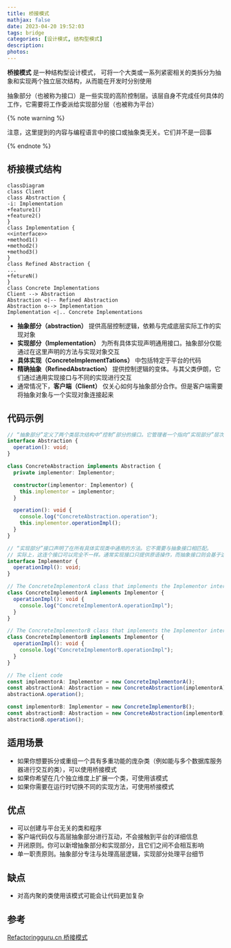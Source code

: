 ```yaml
---
title: 桥接模式
mathjax: false
date: 2023-04-20 19:52:03
tags: bridge
categories: [设计模式, 结构型模式]
description:
photos:
---
```


**桥接模式** 是一种结构型设计模式， 可将一个大类或一系列紧密相关的类拆分为抽象和实现两个独立层次结构，从而能在开发时分别使用

抽象部分（也被称为接口）是一些实现的高阶控制层。该层自身不完成任何具体的工作，它需要将工作委派给实现部分层（也被称为平台）

{% note warning %}

注意，这里提到的内容与编程语言中的接口或抽象类无关。它们并不是一回事

{% endnote %}

<!--more-->

## 桥接模式结构

```mermaid
classDiagram
class Client
class Abstraction {
-i: Implementation
+feature1()
+feature2()
}
class Implementation {
<<interface>>
+method1()
+method2()
+method3()
}
class Refined Abstraction {
...
+fetureN()
}
class Concrete Implementations
Client --> Abstraction
Abstraction <|-- Refined Abstraction
Abstraction o--> Implementation
Implementation <|.. Concrete Implementations
```

- **抽象部分（abstraction）** 提供高层控制逻辑，依赖与完成底层实际工作的实现对象
- **实现部分（Implementation）** 为所有具体实现声明通用接口。抽象部分仅能通过在这里声明的方法与实现对象交互
- **具体实现（ConcreteImplementTations）** 中包括特定于平台的代码
- **精确抽象（RefinedAbstraction）** 提供控制逻辑的变体。与其父类伊朗，它们通过通用实现接口与不同的实现进行交互
- 通常情况下，**客户端（Client）** 仅关心如何与抽象部分合作。但是客户端需要将抽象对象与一个实现对象连接起来

## 代码示例

```typescript
// “抽象部分”定义了两个类层次结构中“控制”部分的接口。它管理者一个指向“实现部分”层次结构中对象的引用，并会将所有真实工作委派给该对象
interface Abstraction {
  operation(): void;
}

class ConcreteAbstraction implements Abstraction {
  private implementor: Implementor;

  constructor(implementor: Implementor) {
    this.implementor = implementor;
  }

  operation(): void {
    console.log("ConcreteAbstraction.operation");
    this.implementor.operationImpl();
  }
}

// “实现部分”接口声明了在所有具体实现类中通用的方法。它不需要与抽象接口相匹配。
// 实际上，这连个接口可以完全不一样。通常实现接口只提供原语操作，而抽象接口则会基于这些操作定义较高层次的操作
interface Implementor {
  operationImpl(): void;
}

// The ConcreteImplementorA class that implements the Implementor interface
class ConcreteImplementorA implements Implementor {
  operationImpl(): void {
    console.log("ConcreteImplementorA.operationImpl");
  }
}

// The ConcreteImplementorB class that implements the Implementor interface
class ConcreteImplementorB implements Implementor {
  operationImpl(): void {
    console.log("ConcreteImplementorB.operationImpl");
  }
}

// The client code
const implementorA: Implementor = new ConcreteImplementorA();
const abstractionA: Abstraction = new ConcreteAbstraction(implementorA);
abstractionA.operation();

const implementorB: Implementor = new ConcreteImplementorB();
const abstractionB: Abstraction = new ConcreteAbstraction(implementorB);
abstractionB.operation();
```

## 适用场景

- 如果你想要拆分或重组一个具有多重功能的庞杂类（例如能与多个数据库服务器进行交互的类），可以使用桥接模式
- 如果你希望在几个独立维度上扩展一个类，可使用该模式
- 如果你需要在运行时切换不同的实现方法，可使用桥接模式

## 优点

- 可以创建与平台无关的类和程序
- 客户端代码仅与高层抽象部分进行互动，不会接触到平台的详细信息
- 开闭原则。你可以新增抽象部分和实现部分，且它们之间不会相互影响
- 单一职责原则。抽象部分专注与处理高层逻辑，实现部分处理平台细节

## 缺点

- 对高内聚的类使用该模式可能会让代码更加复杂

## 参考

[Refactoringguru.cn 桥接模式](https://refactoringguru.cn/design-patterns/bridge)
